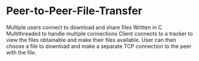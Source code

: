 # Peer-to-Peer-File-Transfer

Multiple users connect to download and share files
		Written in C 
		Multithreaded to handle multiple connections
		Client connects to a tracker to view the files obtainable and make their files available. User can then choose a file to download and make a separate TCP connection to the peer with the file.
